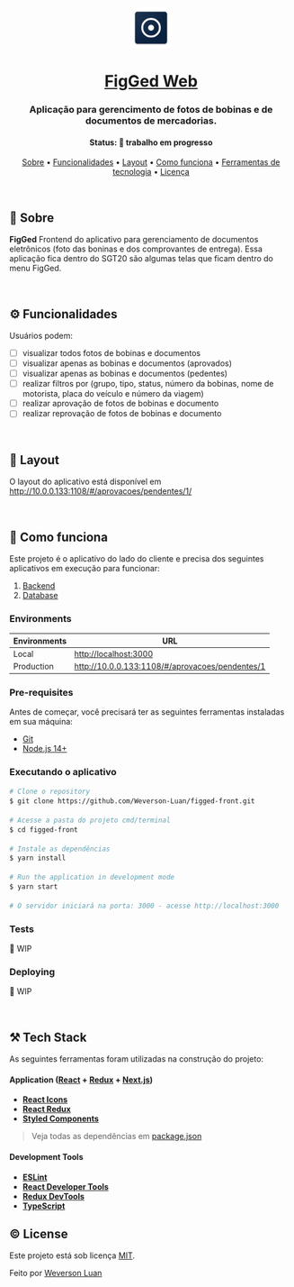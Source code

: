 <!--- Add the project logo --->
<div align="center">
    <img alt="figged-front" title="#Innovally" src="./public/logo-figged192.png" />

<!--- Adicione o título do projeto --->
<h1 align="center">
    <a href="#">FigGed Web</a>
</h1>

<!--- Descreva o objetivo do projeto --->
<h3 align="center">
      Aplicação para gerencimento de fotos de bobinas e de documentos de mercadorias.
</h3>

<!--- Defina o status atual --->
<h4 align="center">
  Status: 🚧 trabalho em progresso
</h4>

<!--- Table of contents --->
<p align="center">
 <a href="#-about">Sobre</a> •
 <a href="#%EF%B8%8F-features">Funcionalidades</a> •
 <a href="#-layout">Layout</a> •
 <a href="#-how-it-works">Como funciona</a> •
 <a href="#%EF%B8%8F-tech-stack">Ferramentas de tecnologia</a> •
 <a href="#%EF%B8%8F-license">Licença</a>
</p>
</div>

&nbsp;

<!--- Add a project description --->
## 📝 Sobre

**FigGed**  Frontend do aplicativo para gerenciamento de documentos eletrônicos (foto das boninas e dos comprovantes de entrega). Essa aplicação fica dentro do SGT20 são algumas telas que ficam dentro do menu FigGed.

&nbsp;

<!--- Descreva as principais características --->
## ⚙️ Funcionalidades

Usuários podem:

- [ ] visualizar todos fotos de bobinas e documentos
- [ ] visualizar apenas as bobinas e documentos (aprovados)
- [ ] visualizar apenas as bobinas e documentos (pedentes)
- [ ] realizar filtros por (grupo, tipo, status, número da bobinas, nome de motorista, placa do veículo e número da viagem)
- [ ] realizar aprovação de fotos de bobinas e documento
- [ ] realizar reprovação de fotos de bobinas e documento

&nbsp;

<!--- Add the project layouts --->
## 🎨 Layout

O layout do aplicativo está disponível em <http://10.0.0.133:1108/#/aprovacoes/pendentes/1/>

&nbsp;

<!--- Describe requirements, environments and steps to run it--->
## 🚀 Como funciona

Este projeto é o aplicativo do lado do cliente e precisa dos seguintes aplicativos em execução para funcionar:

1. [Backend]()
2. [Database]()

### Environments

| Environments | URL |
| ------------- | ------------- |
| Local | <http://localhost:3000> |
| Production |  <http://10.0.0.133:1108/#/aprovacoes/pendentes/1> |

### Pre-requisites

Antes de começar, você precisará ter as seguintes ferramentas instaladas em sua máquina:

- [Git](https://git-scm.com)
- [Node.js 14+](https://nodejs.org/en/)

### Executando o aplicativo

```bash
# Clone o repository
$ git clone https://github.com/Weverson-Luan/figged-front.git

# Acesse a pasta do projeto cmd/terminal
$ cd figged-front

# Instale as dependências
$ yarn install

# Run the application in development mode
$ yarn start

# O servidor iniciará na porta: 3000 - acesse http://localhost:3000
```

### Tests

🚧 WIP

### Deploying

🚧 WIP

&nbsp;

<!--- Descreva a ferramentas de tecnologia usada para desenvolvê-la --->
## ⚒️ Tech Stack

As seguintes ferramentas foram utilizadas na construção do projeto:

#### **Application**  ([React](https://reactjs.org/)  +  [Redux](https://redux.js.org/)  +  [Next.js](https://nextjs.org/))

- **[React Icons](https://react-icons.github.io/react-icons/)**
- **[React Redux](https://react-redux.js.org/)**
- **[Styled Components](https://styled-components.com/)**

> Veja todas as dependências em [package.json](/package.json)

#### [](https://github.com/tgmarinho/Ecoleta#utilit%C3%A1rios)**Development Tools**

- **[ESLint](https://eslint.org/)**
- **[React Developer Tools](https://chrome.google.com/webstore/detail/react-developer-tools/fmkadmapgofadopljbjfkapdkoienihi)**
- **[Redux DevTools](https://chrome.google.com/webstore/detail/redux-devtools/lmhkpmbekcpmknklioeibfkpmmfibljd?hl=pt-BR)**
- **[TypeScript](https://www.typescriptlang.org/)**

<!--- Descreva a licença do projeto --->
## ©️ License

Este projeto está sob licença [MIT](./LICENSE).

Feito por [Weverson Luan](http://wltech.com.br/)
